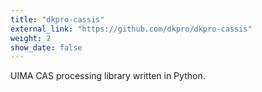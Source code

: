```yaml
---
title: "dkpro-cassis"
external_link: "https://github.com/dkpro/dkpro-cassis"
weight: 2
show_date: false
---
```


UIMA CAS processing library written in Python.